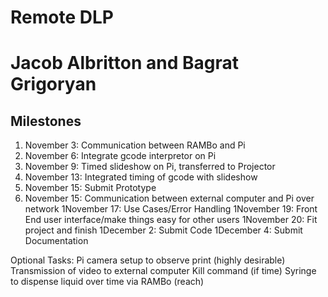 # Remote DLP
# Jacob Albritton and Bagrat Grigoryan

## Milestones
1. November 3: Communication between RAMBo and Pi 
1. November 6: Integrate gcode interpretor on Pi 
1. November 9: Timed slideshow on Pi, transferred to Projector
1. November 13: Integrated timing of gcode with slideshow
1. November 15: Submit Prototype
1. November 15: Communication between external computer and Pi over network 
1November 17: Use Cases/Error Handling
1November 19: Front End user interface/make things easy for other users
1November 20: Fit project and finish
1December 2: Submit Code
1December 4: Submit Documentation


Optional Tasks:
Pi camera setup to observe print (highly desirable)
Transmission of video to external computer
Kill command (if time)
Syringe to dispense liquid over time via RAMBo (reach)
